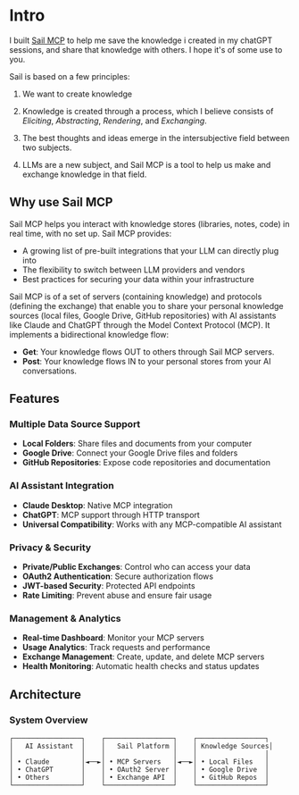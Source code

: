 # Intro

I built [Sail MCP](https://sailmcp.com) to help me save the knowledge i created in my chatGPT sessions, and share that knowledge with others. I hope it's of some use to you. 

Sail is based on a few principles:

1. We want to create knowledge 

2. Knowledge is created through a process, which I believe consists of *Eliciting*, *Abstracting*, *Rendering*, and *Exchanging*. 

3. The best thoughts and ideas emerge in the intersubjective field between two subjects. 

4. LLMs are a new subject, and Sail MCP is a tool to help us make and exchange knowledge in that field. 

## Why use Sail MCP

Sail MCP helps you interact with knowledge stores (libraries, notes, code) in real time, with no set up.  Sail MCP provides:

- A growing list of pre-built integrations that your LLM can directly plug into
- The flexibility to switch between LLM providers and vendors
- Best practices for securing your data within your infrastructure


Sail MCP is of a set of servers (containing knowledge) and protocols (defining the exchange) that enable you to share your personal knowledge sources (local files, Google Drive, GitHub repositories) with AI assistants like Claude and ChatGPT through the Model Context Protocol (MCP). 
It implements a bidirectional knowledge flow:

- **Get**: Your knowledge flows OUT to others through Sail MCP servers.
- **Post**: Your knowledge flows IN to your personal stores from your AI conversations.


## Features

### Multiple Data Source Support
- **Local Folders**: Share files and documents from your computer
- **Google Drive**: Connect your Google Drive files and folders
- **GitHub Repositories**: Expose code repositories and documentation

### AI Assistant Integration
- **Claude Desktop**: Native MCP integration
- **ChatGPT**: MCP support through HTTP transport
- **Universal Compatibility**: Works with any MCP-compatible AI assistant

### Privacy & Security
- **Private/Public Exchanges**: Control who can access your data
- **OAuth2 Authentication**: Secure authorization flows
- **JWT-based Security**: Protected API endpoints
- **Rate Limiting**: Prevent abuse and ensure fair usage

### Management & Analytics
- **Real-time Dashboard**: Monitor your MCP servers
- **Usage Analytics**: Track requests and performance
- **Exchange Management**: Create, update, and delete MCP servers
- **Health Monitoring**: Automatic health checks and status updates

## Architecture

### System Overview
```
┌─────────────────┐    ┌─────────────────┐    ┌─────────────────┐
│   AI Assistant  │    │   Sail Platform │    │ Knowledge Sources│
│                 │    │                 │    │                 │
│ • Claude        │◄──►│ • MCP Servers   │◄──►│ • Local Files   │
│ • ChatGPT       │    │ • OAuth2 Server │    │ • Google Drive  │
│ • Others        │    │ • Exchange API  │    │ • GitHub Repos  │
└─────────────────┘    └─────────────────┘    └─────────────────┘
```
